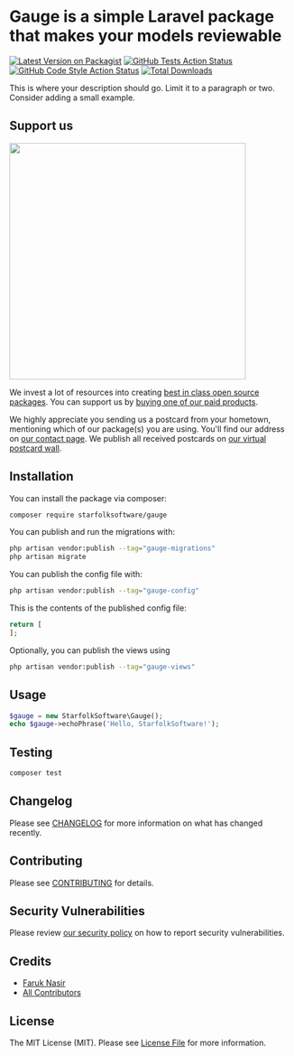 # Gauge is a simple Laravel package that makes your models reviewable

[![Latest Version on Packagist](https://img.shields.io/packagist/v/starfolksoftware/gauge.svg?style=flat-square)](https://packagist.org/packages/starfolksoftware/gauge)
[![GitHub Tests Action Status](https://img.shields.io/github/workflow/status/starfolksoftware/gauge/run-tests?label=tests)](https://github.com/starfolksoftware/gauge/actions?query=workflow%3Arun-tests+branch%3Amain)
[![GitHub Code Style Action Status](https://img.shields.io/github/workflow/status/starfolksoftware/gauge/Fix%20PHP%20code%20style%20issues?label=code%20style)](https://github.com/starfolksoftware/gauge/actions?query=workflow%3A"Fix+PHP+code+style+issues"+branch%3Amain)
[![Total Downloads](https://img.shields.io/packagist/dt/starfolksoftware/gauge.svg?style=flat-square)](https://packagist.org/packages/starfolksoftware/gauge)

This is where your description should go. Limit it to a paragraph or two. Consider adding a small example.

## Support us

[<img src="https://github-ads.s3.eu-central-1.amazonaws.com/gauge.jpg?t=1" width="419px" />](https://spatie.be/github-ad-click/gauge)

We invest a lot of resources into creating [best in class open source packages](https://spatie.be/open-source). You can support us by [buying one of our paid products](https://spatie.be/open-source/support-us).

We highly appreciate you sending us a postcard from your hometown, mentioning which of our package(s) you are using. You'll find our address on [our contact page](https://spatie.be/about-us). We publish all received postcards on [our virtual postcard wall](https://spatie.be/open-source/postcards).

## Installation

You can install the package via composer:

```bash
composer require starfolksoftware/gauge
```

You can publish and run the migrations with:

```bash
php artisan vendor:publish --tag="gauge-migrations"
php artisan migrate
```

You can publish the config file with:

```bash
php artisan vendor:publish --tag="gauge-config"
```

This is the contents of the published config file:

```php
return [
];
```

Optionally, you can publish the views using

```bash
php artisan vendor:publish --tag="gauge-views"
```

## Usage

```php
$gauge = new StarfolkSoftware\Gauge();
echo $gauge->echoPhrase('Hello, StarfolkSoftware!');
```

## Testing

```bash
composer test
```

## Changelog

Please see [CHANGELOG](CHANGELOG.md) for more information on what has changed recently.

## Contributing

Please see [CONTRIBUTING](CONTRIBUTING.md) for details.

## Security Vulnerabilities

Please review [our security policy](../../security/policy) on how to report security vulnerabilities.

## Credits

- [Faruk Nasir](https://github.com/frknasir)
- [All Contributors](../../contributors)

## License

The MIT License (MIT). Please see [License File](LICENSE.md) for more information.
